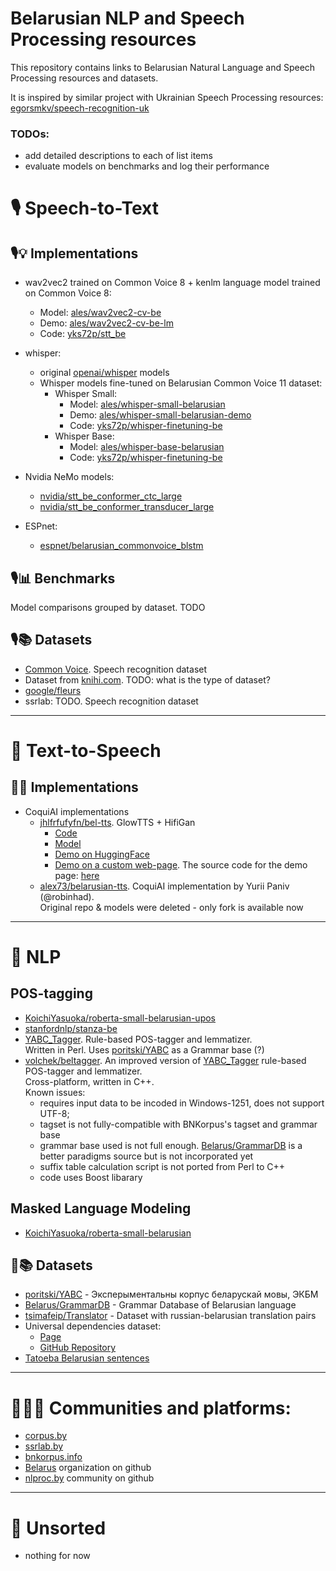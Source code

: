 # Belarusian NLP and Speech Processing resources

This repository contains links to Belarusian Natural Language and Speech Processing resources and datasets.<br>

It is inspired by similar project with Ukrainian Speech Processing resources: [egorsmkv/speech-recognition-uk](https://github.com/egorsmkv/speech-recognition-uk)

### TODOs:
* add detailed descriptions to each of list items
* evaluate models on benchmarks and log their performance

# 🎙 Speech-to-Text

## 🎙💡 Implementations

* wav2vec2 trained on Common Voice 8 + kenlm language model trained on Common Voice 8:
  * Model: [ales/wav2vec2-cv-be](https://huggingface.co/ales/wav2vec2-cv-be)
  * Demo: [ales/wav2vec2-cv-be-lm](https://huggingface.co/spaces/ales/wav2vec2-cv-be-lm)
  * Code: [yks72p/stt_be](https://github.com/yks72p/stt_be)

* whisper:
  * original [openai/whisper](https://github.com/openai/whisper) models
  * Whisper models fine-tuned on Belarusian Common Voice 11 dataset:
    * Whisper Small:
      * Model: [ales/whisper-small-belarusian](https://huggingface.co/ales/whisper-small-belarusian)
      * Demo: [ales/whisper-small-belarusian-demo](https://huggingface.co/spaces/ales/whisper-small-belarusian-demo)
      * Code: [yks72p/whisper-finetuning-be](https://github.com/yks72p/whisper-finetuning-be)
    * Whisper Base:
      * Model: [ales/whisper-base-belarusian](https://huggingface.co/ales/whisper-base-belarusian)
      * Code: [yks72p/whisper-finetuning-be](https://github.com/yks72p/whisper-finetuning-be)
    
* Nvidia NeMo models:
  * [nvidia/stt_be_conformer_ctc_large](https://huggingface.co/nvidia/stt_be_conformer_ctc_large)
  * [nvidia/stt_be_conformer_transducer_large](https://huggingface.co/nvidia/stt_be_conformer_transducer_large)
 
* ESPnet:
  * [espnet/belarusian_commonvoice_blstm](https://huggingface.co/espnet/belarusian_commonvoice_blstm)

## 🎙📊 Benchmarks

Model comparisons grouped by dataset. TODO

## 🎙📚 Datasets

* [Common Voice](https://commonvoice.mozilla.org/en/datasets). Speech recognition dataset
* Dataset from [knihi.com](https://knihi.com/none/Korpus_bielaruskaha_maulennia_dla_trenirouki_niejronnych_sietak_zip.html). TODO: what is the type of dataset?
* [google/fleurs](https://huggingface.co/datasets/google/fleurs/viewer/be_by/train)
* ssrlab: TODO. Speech recognition dataset

------

# 📢 Text-to-Speech

## 📢💡 Implementations

* CoquiAI implementations
  * [jhlfrfufyfn/bel-tts](https://github.com/jhlfrfufyfn/bel-tts). GlowTTS + HifiGan
    * [Code](https://github.com/jhlfrfufyfn/bel-tts)
    * [Model](https://huggingface.co/jhlfrfufyfn/bel-tts)
    * [Demo on HuggingFace](https://huggingface.co/spaces/jhlfrfufyfn/bel-tts)
    * [Demo on a custom web-page](https://nikuchin.fun/tts). The source code for the demo page: [here](https://github.com/jhlfrfufyfn/bel-tts-server)
  * [alex73/belarusian-tts](https://github.com/alex73/belarusian-tts). CoquiAI implementation by Yurii Paniv (@robinhad).<br>
    Original repo & models were deleted - only fork is available now

---

# 📝 NLP

## POS-tagging
* [KoichiYasuoka/roberta-small-belarusian-upos](https://huggingface.co/KoichiYasuoka/roberta-small-belarusian-upos)
* [stanfordnlp/stanza-be](https://huggingface.co/stanfordnlp/stanza-be)
* [YABC_Tagger](https://github.com/poritski/YABC_Tagger). Rule-based POS-tagger and lemmatizer.<br>
  Written in Perl. 
  Uses [poritski/YABC](https://github.com/poritski/YABC) as a Grammar base (?)
* [volchek/beltagger](https://github.com/volchek/beltagger).
  An improved version of [YABC_Tagger](https://github.com/poritski/YABC_Tagger) rule-based POS-tagger and lemmatizer.<br>
  Cross-platform, written in C++.<br>
  Known issues:
  * requires input data to be incoded in Windows-1251, does not support UTF-8;
  * tagset is not fully-compatible with BNKorpus's tagset and grammar base
  * grammar base used is not full enough. [Belarus/GrammarDB](https://github.com/Belarus/GrammarDB) is a better paradigms source but is not incorporated yet
  * suffix table calculation script is not ported from Perl to C++
  * code uses Boost libarary  

## Masked Language Modeling
* [KoichiYasuoka/roberta-small-belarusian](https://huggingface.co/KoichiYasuoka/roberta-small-belarusian)

## 📝📚 Datasets

* [poritski/YABC](https://github.com/poritski/YABC) - Эксперыментальны корпус беларускай мовы, ЭКБМ
* [Belarus/GrammarDB](https://github.com/Belarus/GrammarDB) - Grammar Database of Belarusian language
* [tsimafeip/Translator](https://github.com/tsimafeip/Translator) - Dataset with russian-belarusian translation pairs
* Universal dependencies dataset:
  * [Page](https://universaldependencies.org/treebanks/be_hse/index.html)
  * [GitHub Repository](https://github.com/UniversalDependencies/UD_Belarusian-HSE)
* [Tatoeba Belarusian sentences](https://tatoeba.org/en/sentences/show_all_in/bel/none)

---

# 🧍‍♀️🧍 Communities and platforms:
* [corpus.by](https://www.corpus.by)
* [ssrlab.by](https://ssrlab.by)
* [bnkorpus.info](https://bnkorpus.info)
* [Belarus](https://github.com/Belarus) organization on github
* [nlproc.by](https://github.com/nlprocby) community on github

---
# 🦔 Unsorted
* nothing for now
